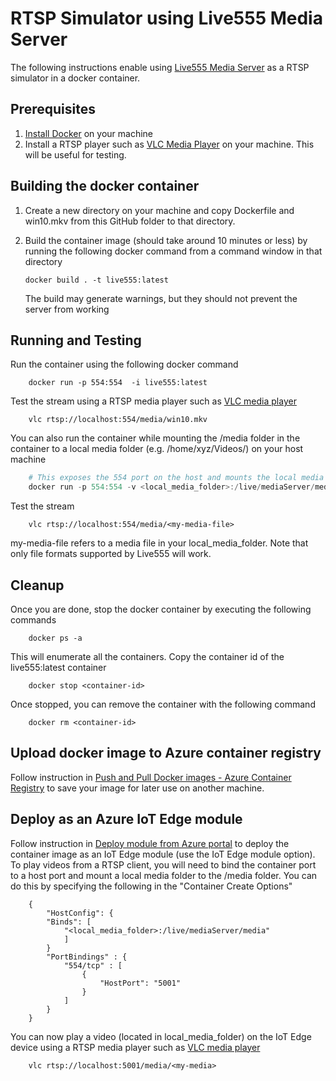 # RTSP Simulator using Live555 Media Server

The following instructions enable using [Live555 Media Server](http://www.live555.com/mediaServer/) as a RTSP simulator in a docker container.

## Prerequisites
1. [Install Docker](http://docs.docker.com/docker-for-windows/install/) on your machine
2. Install a RTSP player such as [VLC Media Player](http://www.videolan.org/vlc/) on your machine. This will be useful for testing.

## Building the docker container

1. Create a new directory on your machine and copy Dockerfile and win10.mkv from this GitHub folder to that directory.
2. Build the container image (should take around 10 minutes or less) by running the following docker command from a command window in that directory

    ```
    docker build . -t live555:latest
    ```

    The build may generate warnings, but they should not prevent the server from working

## Running and Testing

Run the container using the following docker command

```
    docker run -p 554:554  -i live555:latest
```


Test the stream using a RTSP media player such as [VLC media player](https://www.videolan.org/vlc/)

```
    vlc rtsp://localhost:554/media/win10.mkv
```

You can also run the container while mounting the /media folder in the container to a local media folder (e.g. /home/xyz/Videos/) on your host machine

```powershell
    # This exposes the 554 port on the host and mounts the local media folder to the /media folder in the server
    docker run -p 554:554 -v <local_media_folder>:/live/mediaServer/media -i live555:latest 
```

Test the stream

```
    vlc rtsp://localhost:554/media/<my-media-file>
```

my-media-file refers to a media file in your local_media_folder. Note that only file formats supported by Live555 will work.

## Cleanup

Once you are done, stop the docker container by executing the following commands

```
    docker ps -a 
```

This will enumerate all the containers. Copy the container id of the live555:latest container

```
    docker stop <container-id> 
```

Once stopped, you can remove the container with the following command

```
    docker rm <container-id> 
```

## Upload docker image to Azure container registry

Follow instruction in [Push and Pull Docker images  - Azure Container Registry](http://docs.microsoft.com/en-us/azure/container-registry/container-registry-get-started-docker-cli) to save your image for later use on another machine.

## Deploy as an Azure IoT Edge module

Follow instruction in [Deploy module from Azure portal](https://docs.microsoft.com/en-us/azure/iot-edge/how-to-deploy-modules-portal) to deploy the container image as an IoT Edge module (use the IoT Edge module option). To play videos from a RTSP client, you will need to bind the container port to a host port and mount a local media folder to the /media folder. You can do this by specifying the following in the "Container Create Options"

```
    {
        "HostConfig": {
        "Binds": [
            "<local_media_folder>:/live/mediaServer/media"
            ]
        }
        "PortBindings" : {
            "554/tcp" : [
                {
                    "HostPort": "5001"
                }
            ]
        }
    }
```

You can now play a video (located in local_media_folder) on the IoT Edge device using a RTSP media player such as [VLC media player](https://www.videolan.org/vlc/)

```
    vlc rtsp://localhost:5001/media/<my-media>
```
